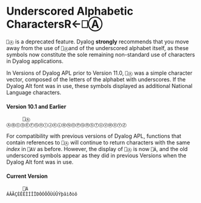 




<h1 class="heading"><span class="name">Underscored Alphabetic Characters</span><span class="command">R←⎕Ⓐ</span></h1>

`⎕Ⓐ` is a deprecated feature. Dyalog **strongly** recommends that you move away from the use of `⎕Ⓐ`and of the underscored alphabet itself, as these symbols now constitute the sole remaining non-standard use of characters in Dyalog applications.


In Versions of Dyalog APL prior to Version 11.0, `⎕Ⓐ` was a simple character vector, composed of the letters of the alphabet with underscores. If the Dyalog Alt font was in use, these symbols displayed as additional National Language characters.

#### Version 10.1 and Earlier
```apl
      ⎕Ⓐ
ⒶⒷⒸⒹⒺⒻⒼⒽⒾⒿⓀⓁⓂⓃⓄⓅⓆⓇⓈⓉⓊⓋⓌⓍⓎⓏ
```


For compatibility with previous versions of Dyalog APL, functions that contain references to `⎕Ⓐ` will continue to return characters with the same *index* in `⎕AV` as before. However, the display of `⎕Ⓐ` is now `⎕Á`, and the old underscored symbols appear as they did in previous Versions when the Dyalog Alt font was in use.

#### Current Version
```apl
      ⎕Á
ÁÂÃÇÈÊËÌÍÎÏÐÒÓÔÕÙÚÛÝþãìðòõ
```



